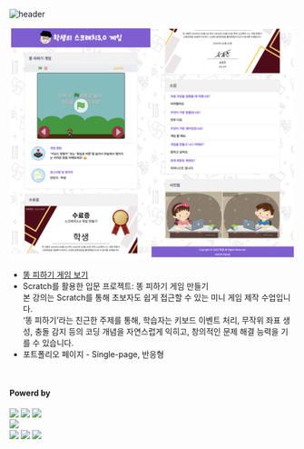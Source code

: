 ![header](https://capsule-render.vercel.app/api?type=waving&color=4078c0&height=180&section=header&text=스크래치%20게임%20만들기&fontSize=45&animation=fadeIn&fontAlignY=38&desc=FrontEnd16&descAlignY=55&descAlign=85)


<a href="https://yonghun16.github.io/coding_school_scratch_game/"><img src="https://raw.githubusercontent.com/yonghun16/coding_school_scratch_game/main/preview.png" width=800px /></a>
	
<ul>
	<li>
		<a href="https://yonghun16.github.io/coding_school_scratch_game/">똥 피하기 게임 보기</a>
	</li>
	<li>
		Scratch를 활용한 입문 프로젝트: 똥 피하기 게임 만들기<br />
본 강의는 Scratch를 통해 초보자도 쉽게 접근할 수 있는 미니 게임 제작 수업입니다.<br />
‘똥 피하기’라는 친근한 주제를 통해, 학습자는 키보드 이벤트 처리, 무작위 좌표 생성, 충돌 감지 등의 코딩 개념을 자연스럽게 익히고, 창의적인 문제 해결 능력을 기를 수 있습니다. <br />
	</li>
	<li>
		포트폴리오 페이지 - Single-page, 반응형
	</li>
</ul>
<br />
<h4>Powerd by</h4>
<div>
	<!-- HTML --><a href="https://html.spec.whatwg.org/"><img src="https://img.shields.io/badge/HTML5-E34F26?style=flat&logo=HTML5&logoColor=white" /></a>
	<!-- CSS --><a href="https://www.w3.org/Style/CSS/"><img src="https://img.shields.io/badge/CSS3-1572B6?style=flat&logo=CSS3&logoColor=white" /></a>
	<!-- Scratch --><a href="https://scratch.mit.edu/"><img src="https://img.shields.io/badge/Scratch-F6A619?style=flat&logo=Scratch&logoColor=white" /></a>
	<br />
	<!-- Github --><a href="https://github.com/"><img src="https://img.shields.io/badge/GitHub-181717?style=flat&logo=GitHub&logoColor=white" /></a>
 	<br />
	<!-- Novim --><a href="https://neovim.io/"><img src="https://img.shields.io/badge/Neovim-01B952?style=flat&logo=neovim&logoColor=white" /></a>
	<!-- VScode --><a href="https://code.visualstudio.com/"><img src="https://img.shields.io/badge/Visual%20Studio%20Code-007ACC?style=flat&logo=VisualStudioCode&logoColor=white" /></a>
        <!-- Gimp --><a href="https://www.gimp.org/"><img src="https://img.shields.io/badge/Gimp-0E2326?style=flat&logo=gimp&logoColor=white" /></a>
</div>

